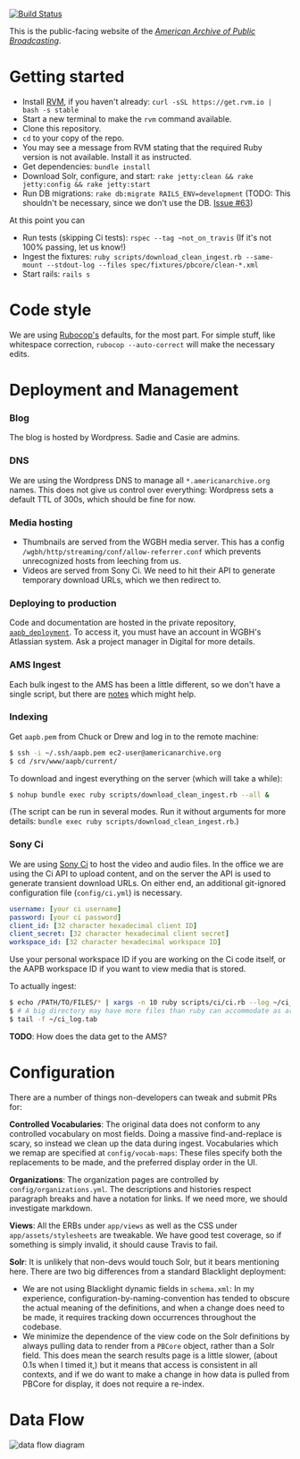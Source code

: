 [![Build Status](https://travis-ci.org/WGBH/AAPB2.svg?branch=master)](https://travis-ci.org/WGBH/AAPB2)

This is the public-facing website of the [*American Archive of Public Broadcasting*](http://americanarchive.org).

# Getting started

- Install [RVM](https://rvm.io/), if you haven't already: `curl -sSL https://get.rvm.io | bash -s stable`
- Start a new terminal to make the `rvm` command available.
- Clone this repository.
- `cd` to your copy of the repo.
- You may see a message from RVM stating that the required Ruby version is not available. 
Install it as instructed.
- Get dependencies: `bundle install`
- Download Solr, configure, and start: `rake jetty:clean && rake jetty:config && rake jetty:start`
- Run DB migrations: `rake db:migrate RAILS_ENV=development`
(TODO: This shouldn't be necessary, since we don't use the DB.
[Issue #63](https://github.com/WGBH/AAPB2/issues/63))

At this point you can

- Run tests (skipping Ci tests): `rspec --tag ~not_on_travis`
(If it's not 100% passing, let us know!)
- Ingest the fixtures: `ruby scripts/download_clean_ingest.rb --same-mount --stdout-log --files spec/fixtures/pbcore/clean-*.xml`
- Start rails: `rails s`

# Code style

We are using [Rubocop's](https://github.com/bbatsov/rubocop) defaults, for the most part.
For simple stuff, like whitespace correction, `rubocop --auto-correct` will make the necessary edits.

# Deployment and Management

### Blog

The blog is hosted by Wordpress. Sadie and Casie are admins.


### DNS

We are using the Wordpress DNS to manage all `*.americanarchive.org` names. This does not give us control over everything:
Wordpress sets a default TTL of 300s, which should be fine for now.


### Media hosting

- Thumbnails are served from the WGBH media server. This has a config `/wgbh/http/streaming/conf/allow-referrer.conf` which prevents unrecognized hosts from leeching from us.
- Videos are served from Sony Ci. We need to hit their API to generate temporary download URLs, which we then redirect to.


### Deploying to production

Code and documentation are hosted in the private repository,
[`aapb_deployment`](https://atlas.wgbh.org/stash/projects/MLA/repos/aapb_deployment/browse).
To access it, you must have an account in WGBH's Atlassian system. Ask a
project manager in Digital for more details.

### AMS Ingest

Each bulk ingest to the AMS has been a little different, so we don't have a single script, but there are [notes](https://github.com/WGBH/AAPB2/blob/master/docs/ams-ingest.md) which might help.

### Indexing

Get `aapb.pem` from Chuck or Drew and log in to the remote machine:
```bash
$ ssh -i ~/.ssh/aapb.pem ec2-user@americanarchive.org
$ cd /srv/www/aapb/current/
```

To download and ingest everything on the server (which will take a while):
```bash
$ nohup bundle exec ruby scripts/download_clean_ingest.rb --all &
```

(The script can be run in several modes. Run it without arguments for more details:
`bundle exec ruby scripts/download_clean_ingest.rb`.)


### Sony Ci

We are using [Sony Ci](http://developers.cimediacloud.com) to host the video and audio files.
In the office we are using the Ci API to upload content, and on the server the API
is used to generate transient download URLs. On either end, an additional 
git-ignored configuration file (`config/ci.yml`) is necessary.

```yaml
username: [your ci username]
password: [your ci password]
client_id: [32 character hexadecimal client ID]
client_secret: [32 character hexadecimal client secret]
workspace_id: [32 character hexadecimal workspace ID]
```

Use your personal workspace ID if you are working on the Ci code itself, or the 
AAPB workspace ID if you want to view media that is stored.

To actually ingest:

```bash
$ echo /PATH/TO/FILES/* | xargs -n 10 ruby scripts/ci/ci.rb --log ~/ci_log.tab --up &
$ # A big directory may have more files than ruby can accommodate as arguments, so xargs
$ tail -f ~/ci_log.tab
```

**TODO**: How does the data get to the AMS?

# Configuration

There are a number of things non-developers can tweak and submit PRs for:

**Controlled Vocabularies**: The original data does not conform to any controlled vocabulary on most fields.
Doing a massive find-and-replace is scary, so instead we clean up the data during
ingest. Vocabularies which we remap are specified at `config/vocab-maps`: These files
specify both the replacements to be made, and the preferred display order in the UI.

**Organizations**: The organization pages are controlled by `config/organizations.yml`.
The descriptions and histories respect paragraph breaks and have a notation for links.
If we need more, we should investigate markdown.

**Views**: All the ERBs under `app/views` as well as the CSS under `app/assets/stylesheets`
are tweakable. We have good test coverage, so if something is simply invalid, 
it should cause Travis to fail.

**Solr**: It is unlikely that non-devs would touch Solr, but it bears mentioning here.
There are two big differences from a standard Blacklight deployment:
- We are not using Blacklight dynamic fields in `schema.xml`: In my experience,
configuration-by-naming-convention has tended to obscure the actual meaning of the
definitions, and when a change does need to be made, it requires tracking down
occurrences throughout the codebase.
- We minimize the dependence of the view code on the Solr definitions by always
pulling data to render from a `PBCore` object, rather than a Solr field.
This does mean the search results page is a little slower, (about 0.1s when I timed it,)
but it means that access is consistent in all contexts, and if we do want to make a change 
in how data is pulled from PBCore for display, it does not require a re-index.


# Data Flow

![data flow diagram](https://cdn.rawgit.com/WGBH/AAPB2/master/docs/aapb-data-flow.svg?v2)
